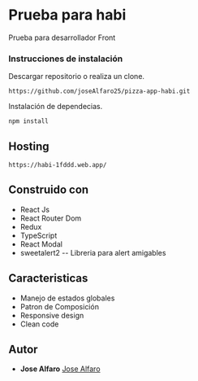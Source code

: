 # Prueba para habi 

Prueba para desarrollador Front

### Instrucciones de instalación 

Descargar repositorio o realiza un clone.

```
https://github.com/joseAlfaro25/pizza-app-habi.git
```

Instalación de dependecias.

```
npm install 
```

## Hosting
```
https://habi-1fddd.web.app/
```


## Construido con

* React Js
* React Router Dom
* Redux
* TypeScript
* React Modal
* sweetalert2 -- Libreria para alert amigables 


## Caracteristicas

* Manejo de estados globales
* Patron de Composición
* Responsive design
* Clean code


## Autor 

* **Jose Alfaro** [Jose Alfaro](https://github.com/joseAlfaro25)

